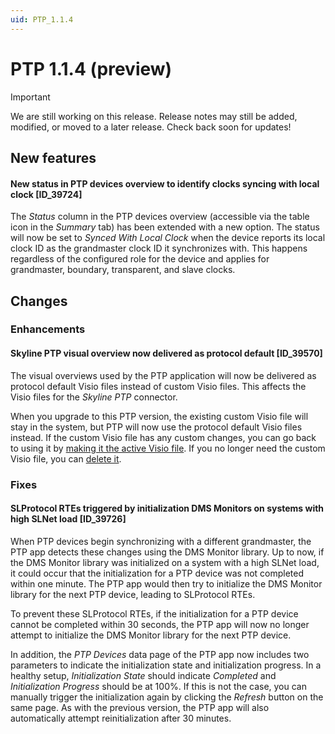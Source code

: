 ```yaml
---
uid: PTP_1.1.4
---
```


# PTP 1.1.4 (preview)

> [!IMPORTANT]
> We are still working on this release. Release notes may still be added, modified, or moved to a later release. Check back soon for updates!

## New features

#### New status in PTP devices overview to identify clocks syncing with local clock [ID_39724]

The *Status* column in the PTP devices overview (accessible via the table icon in the *Summary* tab) has been extended with a new option. The status will now be set to *Synced With Local Clock* when the device reports its local clock ID as the grandmaster clock ID it synchronizes with. This happens regardless of the configured role for the device and applies for grandmaster, boundary, transparent, and slave clocks.

## Changes

### Enhancements

#### Skyline PTP visual overview now delivered as protocol default [ID_39570]

The visual overviews used by the PTP application will now be delivered as protocol default Visio files instead of custom Visio files. This affects the Visio files for the *Skyline PTP* connector.

When you upgrade to this PTP version, the existing custom Visio file will stay in the system, but PTP will now use the protocol default Visio files instead. If the custom Visio file has any custom changes, you can go back to using it by [making it the active Visio file](xref:Managing_Visio_files_linked_to_protocols#switching-between-different-visio-files). If you no longer need the custom Visio file, you can [delete it](xref:Managing_Visio_files_linked_to_protocols#removing-a-microsoft-visio-file-assigned-to-a-protocol).

### Fixes

#### SLProtocol RTEs triggered by initialization DMS Monitors on systems with high SLNet load [ID_39726]

When PTP devices begin synchronizing with a different grandmaster, the PTP app detects these changes using the DMS Monitor library. Up to now, if the DMS Monitor library was initialized on a system with a high SLNet load, it could occur that the initialization for a PTP device was not completed within one minute. The PTP app would then try to initialize the DMS Monitor library for the next PTP device, leading to SLProtocol RTEs.

To prevent these SLProtocol RTEs, if the initialization for a PTP device cannot be completed within 30 seconds, the PTP app will now no longer attempt to initialize the DMS Monitor library for the next PTP device.

In addition, the *PTP Devices* data page of the PTP app now includes two parameters to indicate the initialization state and initialization progress. In a healthy setup, *Initialization State* should indicate *Completed* and *Initialization Progress* should be at 100%. If this is not the case, you can manually trigger the initialization again by clicking the *Refresh* button on the same page. As with the previous version, the PTP app will also automatically attempt reinitialization after 30 minutes.
